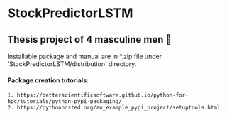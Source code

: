 # StockPredictorLSTM
## Thesis project of 4 masculine men :muscle:


Installable package and manual are in *.zip file under 'StockPredictorLSTM/distribution' directory.

#### Package creation tutorials:
    1. https://betterscientificsoftware.github.io/python-for-hpc/tutorials/python-pypi-packaging/
    2. https://pythonhosted.org/an_example_pypi_project/setuptools.html


